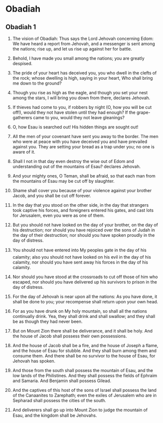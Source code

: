# Obadiah

## Obadiah 1

1. The vision of Obadiah: Thus says the Lord Jehovah concerning Edom: We have heard a report from Jehovah, and a messenger is sent among the nations; rise up, and let us rise up against her for battle.

2. Behold, I have made you small among the nations; you are greatly despised.

3. The pride of your heart has deceived you, you who dwell in the clefts of the rock; whose dwelling is high, saying in your heart, Who shall bring me down to the ground?

4. Though you rise as high as the eagle, and though you set your nest among the stars, I will bring you down from there, declares Jehovah.

5. If thieves had come to you, if robbers by night (O, how you will be cut off!), would they not have stolen until they had enough? If the grape-gatherers came to you, would they not leave gleanings?

6. O, how Esau is searched out! His hidden things are sought out!

7. All the men of your covenant have sent you away to the border. The men who were at peace with you have deceived you and have prevailed against you. They are setting your bread as a trap under you; no one is aware of it.

8. Shall I not in that day even destroy the wise out of Edom and understanding out of the mountains of Esau? declares Jehovah.

9. And your mighty ones, O Teman, shall be afraid, so that each man from the mountains of Esau may be cut off by slaughter.

10. Shame shall cover you because of your violence against your brother Jacob, and you shall be cut off forever.

11. In the day that you stood on the other side, in the day that strangers took captive his forces, and foreigners entered his gates, and cast lots for Jerusalem, even you were as one of them.

12. But you should not have looked on the day of your brother, on the day of his destruction; nor should you have rejoiced over the sons of Judah in the day of their destruction; nor should you have spoken proudly in the day of distress.

13. You should not have entered into My peoples gate in the day of his calamity; also you should not have looked on his evil in the day of his calamity, nor should you have sent away his forces in the day of his calamity.

14. Nor should you have stood at the crossroads to cut off those of him who escaped, nor should you have delivered up his survivors to prison in the day of distress.

15. For the day of Jehovah is near upon all the nations: As you have done, it shall be done to you; your recompense shall return upon your own head.

16. For as you have drunk on My holy mountain, so shall all the nations continually drink. Yea, they shall drink and shall swallow; and they shall be as though they had never been.

17. But on Mount Zion there shall be deliverance, and it shall be holy. And the house of Jacob shall possess their own possessions.

18. And the house of Jacob shall be a fire, and the house of Joseph a flame, and the house of Esau for stubble. And they shall burn among them and consume them. And there shall be no survivor to the house of Esau, for Jehovah has spoken.

19. And those from the south shall possess the mountain of Esau, and the low lands of the Philistines. And they shall possess the fields of Ephraim and Samaria. And Benjamin shall possess Gilead.

20. And the captives of this host of the sons of Israel shall possess the land of the Canaanites to Zarephath; even the exiles of Jerusalem who are in Sepharad shall possess the cities of the south.

21. And deliverers shall go up into Mount Zion to judge the mountain of Esau, and the kingdom shall be Jehovahs.

